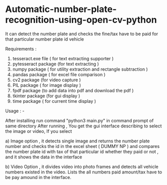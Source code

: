 # Automatic-number-plate-recognition-using-open-cv-python
It can detect the number plate and checks the fine/tax have to be paid for that particular number plate id vehicle


Requirements : 
1) tesseract.exe file ( for text extracting supporter )
2) pytesseract package (for text extracting )
3) numpy package ( for utility extraction and rectangle subtraction )
4) pandas package ( for excel file comparison )
5) cv2 package (for video capture )
6) PIL package ( for image display )
7) fpdf package (to add data into pdf and download the pdf )
8) tkinter package (for gui display )
9) time package ( for current time display )



Usage : -

After installing run command "python3 main.py" in command prompt of same directory
After running , You get the gui interface describing to select the image or video, If you select 

 a) Image option , it detects single image and returns the number plate number and checks the id in the excel sheet ( DUMMY NP ) and compares the number plate id with tax of that particular id whether they paid or not , and it shows the data in the interface

b) Video Option , it divides video into photo frames and detects all vehicle numbers existed in the video. Lists the all numbers paid amount/tax have to be pay amound in the interface.







